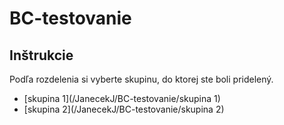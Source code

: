 # BC-testovanie

## Inštrukcie

Podľa rozdelenia si vyberte skupinu, do ktorej ste boli pridelený.

+ [skupina 1](/JanecekJ/BC-testovanie/skupina 1)
+ [skupina 2](/JanecekJ/BC-testovanie/skupina 2)